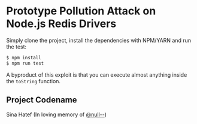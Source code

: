 # Prototype Pollution Attack on Node.js Redis Drivers

Simply clone the project, install the dependencies with NPM/YARN and run the test:

```bash
$ npm install
$ npm run test
```

A byproduct of this exploit is that you can execute almost anything inside the `toString` function.

[//]: # "This exploits the following lines, but I am not sure about the second one:"
[//]: # "- https://github.com/NodeRedis/node_redis/blob/a60261da0461d4bb114b1533fada87e97fa985c8/index.js#L916"
[//]: # "- https://github.com/luin/ioredis/blob/b9c47938bb3914d8dae5db17eef7ffdab0dd0399/lib/utils/index.ts#L52"

## Project Codename

Sina Hatef (In loving memory of [@null--](https://github.com/null--))
